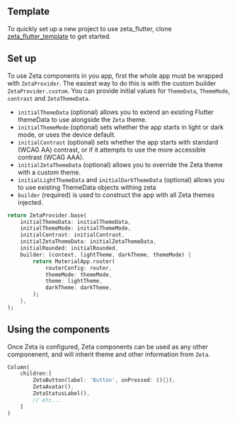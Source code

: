 ## Template

To quickly set up a new project to use zeta_flutter, clone [zeta_flutter_template](https://github.com/zebradevs/zeta_flutter_template) to get started.

## Set up

To use Zeta components in you app, first the whole app must be wrapped with `ZetaProvider`. The easiest way to do this is with the custom builder `ZetaProvider.custom`.
You can provide initial values for `ThemeData`, `ThemeMode`, `contrast` and `ZetaThemeData`.

* `initialThemeData` (optional) allows you to extend an existing Flutter themeData to use alongside the `Zeta` theme.
* `initialThemeMode` (optional) sets whether the app starts in light or dark mode, or uses the device default.
* `initialContrast` (optional) sets whether the app starts with standard (WCAG AA) contrast, or if it attempts to use the more accessible contrast (WCAG AAA).
* `initialZetaThemeData` (optional) allows you to override the Zeta theme with a custom theme.
*  `initialLightThemeData` and `initialDarkThemeData` (optional) allows you to use existing ThemeData objects withing zeta
* `builder` (required) is used to construct the app with all Zeta themes injected.


```dart
return ZetaProvider.base(
    initialThemeData: initialThemeData,
    initialThemeMode: initialThemeMode,
    initialContrast: initialContrast,
    initialZetaThemeData: initialZetaThemeData,
    initialRounded: initialRounded,
    builder: (context, lightTheme, darkTheme, themeMode) {
        return MaterialApp.router(
            routerConfig: router,
            themeMode: themeMode,
            theme: lightTheme,
            darkTheme: darkTheme,
        );
    },
);
```

## Using the components

Once Zeta is configured, Zeta components can be used as any other componenent, and will inherit theme and other information from `Zeta`.

```dart
Column(
    children:[
        ZetaButton(label: 'Button', onPressed: (){}),
        ZetaAvatar(),
        ZetaStatusLabel(),
        // etc...
    ]
)
```